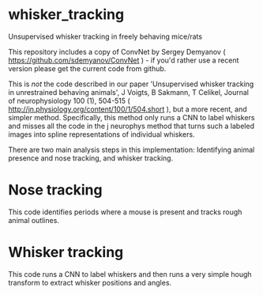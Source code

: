 # whisker_tracking
Unsupervised whisker tracking in freely behaving mice/rats

This repository includes a copy of ConvNet by Sergey Demyanov ( https://github.com/sdemyanov/ConvNet ) - if you'd rather use a recent version please get the current code from github.

This is _not_ the code described in our paper 'Unsupervised whisker tracking in unrestrained behaving animals', J Voigts, B Sakmann, T Celikel, Journal of neurophysiology 100 (1), 504-515 ( http://jn.physiology.org/content/100/1/504.short ), but a more recent, and simpler method. Specifically, this method only runs a CNN to label whiskers and misses all the code in the j neurophys method that turns such a labeled images into spline representations of individual whiskers.

There are two main analysis steps in this implementation: Identifying animal presence and nose tracking, and whisker tracking.


# Nose tracking
This code identifies periods where a mouse is present and tracks rough animal outlines.

# Whisker tracking
This code runs a CNN to label whiskers and then runs a very simple hough transform to extract whisker positions and angles.
